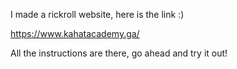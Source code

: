 I made a rickroll website, here is the link :)

https://www.kahatacademy.ga/

All the instructions are there, go ahead and try it out!
